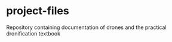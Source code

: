 # project-files
Repository containing documentation of drones and the practical dronification textbook
